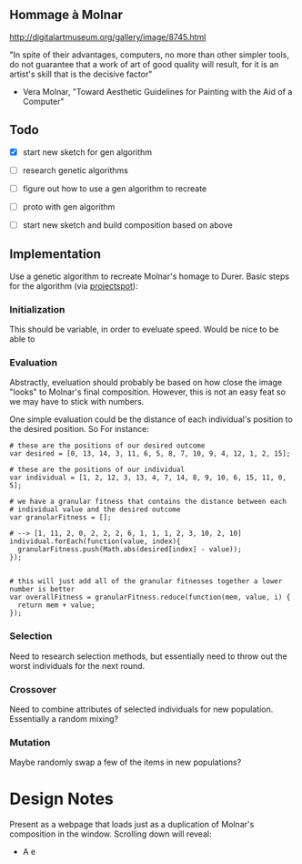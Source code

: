 Hommage à Molnar
---------------- 
http://digitalartmuseum.org/gallery/image/8745.html

"In spite of their advantages, computers, no more than other simpler tools, do not guarantee that a work of art of good quality will result, for it is an artist's skill that is the decisive factor"

 - Vera Molnar, "Toward Aesthetic Guidelines for Painting with the Aid of a Computer"

Todo
----

 - [x] start new sketch for gen algorithm
 - [ ] research genetic algorithms
 - [ ] figure out how to use a gen algorithm to recreate
 - [ ] proto with gen algorithm 
 - [ ] start new sketch and build composition based on above


Implementation
---------------

Use a genetic algorithm to recreate Molnar's homage to Durer. Basic steps for the algorithm (via [projectspot](http://www.theprojectspot.com/tutorial-post/creating-a-genetic-algorithm-for-beginners/3)):


### Initialization

This should be variable, in order to eveluate speed. Would be nice to be able to 

### Evaluation

Abstractly, eveluation should probably be based on how close the image "looks" to Molnar's final composition. However, this is not an easy feat so we may have to stick with numbers.

One simple evaluation could be the distance of each individual's position to the desired position. So For instance:

    # these are the positions of our desired outcome
    var desired = [0, 13, 14, 3, 11, 6, 5, 8, 7, 10, 9, 4, 12, 1, 2, 15];

    # these are the positions of our individual
    var individual = [1, 2, 12, 3, 13, 4, 7, 14, 8, 9, 10, 6, 15, 11, 0, 5];

    # we have a granular fitness that contains the distance between each
    # individual value and the desired outcome
    var granularFitness = [];

    # --> [1, 11, 2, 0, 2, 2, 2, 6, 1, 1, 1, 2, 3, 10, 2, 10]
    individual.forEach(function(value, index){
      granularFitness.push(Math.abs(desired[index] - value));
    });


    # this will just add all of the granular fitnesses together a lower number is better
    var overallFitness = granularFitness.reduce(function(mem, value, i) {
      return mem + value;
    });


### Selection

Need to research selection methods, but essentially need to throw out the worst individuals for the next round.

### Crossover

Need to combine attributes of selected individuals for new population. Essentially a random mixing?

### Mutation

Maybe randomly swap a few of the items in new populations?


Design Notes
============

Present as a webpage that loads just as a duplication of Molnar's composition in the window. Scrolling down will reveal:

 - A e
